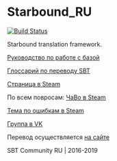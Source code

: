 # Starbound_RU
[![Build Status](https://travis-ci.org/SBT-community/Starbound_RU.svg?branch=web-interface)](https://travis-ci.org/SBT-community/Starbound_RU)

Starbound translation framework.

[Руководство по работе с базой](https://gist.github.com/xomachine/1e2641edaf03ead58156f28d478d7fd1)

[Глоссарий по переводу SBT](https://docs.google.com/spreadsheets/d/11wsdVB_vysNa-GrdEjqbt2yOJivNBQZkg_yX0A_hvso/edit#gid=0)

[Страница в Steam](https://steamcommunity.com/sharedfiles/filedetails/?id=731751231)

По всем повросам:
[ЧаВо в Steam](https://steamcommunity.com/workshop/filedetails/discussion/731751231/133257324797830429/)

[Тема по ошибкам в Steam](https://steamcommunity.com/workshop/filedetails/discussion/731751231/352788917764662146/)

[Группа в VK](https://vk.com/sbt_rus)

Перевод осуществляется [на сайте](https://sbt-community.github.io/)

SBT Community RU | 2016-2019
